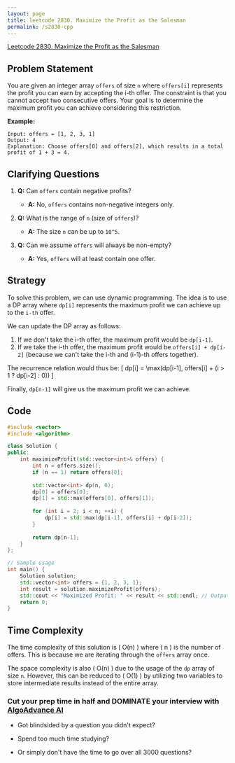 ```yaml
---
layout: page
title: leetcode 2830. Maximize the Profit as the Salesman
permalink: /s2830-cpp
---
```

[Leetcode 2830. Maximize the Profit as the Salesman](https://algoadvance.github.io/algoadvance/l2830)
## Problem Statement

You are given an integer array `offers` of size `n` where `offers[i]` represents the profit you can earn by accepting the i-th offer. The constraint is that you cannot accept two consecutive offers. Your goal is to determine the maximum profit you can achieve considering this restriction.

**Example:**
```
Input: offers = [1, 2, 3, 1]
Output: 4
Explanation: Choose offers[0] and offers[2], which results in a total profit of 1 + 3 = 4.
```

## Clarifying Questions
1. **Q:** Can `offers` contain negative profits?
   * **A:** No, `offers` contains non-negative integers only.
   
2. **Q:** What is the range of `n` (size of `offers`)?
   * **A:** The size `n` can be up to `10^5`.
   
3. **Q:** Can we assume `offers` will always be non-empty?
   * **A:** Yes, `offers` will at least contain one offer.

## Strategy

To solve this problem, we can use dynamic programming. The idea is to use a DP array where `dp[i]` represents the maximum profit we can achieve up to the `i-th` offer.

We can update the DP array as follows:
1. If we don't take the i-th offer, the maximum profit would be `dp[i-1]`.
2. If we take the i-th offer, the maximum profit would be `offers[i] + dp[i-2]` (because we can't take the i-th and (i-1)-th offers together).

The recurrence relation would thus be:
\[ dp[i] = \max(dp[i-1], offers[i] + (i > 1 ? dp[i-2] : 0)) \]

Finally, `dp[n-1]` will give us the maximum profit we can achieve.

## Code

```cpp
#include <vector>
#include <algorithm>

class Solution {
public:
    int maximizeProfit(std::vector<int>& offers) {
        int n = offers.size();
        if (n == 1) return offers[0];
        
        std::vector<int> dp(n, 0);
        dp[0] = offers[0];
        dp[1] = std::max(offers[0], offers[1]);
        
        for (int i = 2; i < n; ++i) {
            dp[i] = std::max(dp[i-1], offers[i] + dp[i-2]);
        }
        
        return dp[n-1];
    }
};

// Sample usage
int main() {
    Solution solution;
    std::vector<int> offers = {1, 2, 3, 1};
    int result = solution.maximizeProfit(offers);
    std::cout << "Maximized Profit: " << result << std::endl; // Output: 4
    return 0;
}
```

## Time Complexity

The time complexity of this solution is \( O(n) \) where \( n \) is the number of offers. This is because we are iterating through the `offers` array once.

The space complexity is also \( O(n) \) due to the usage of the `dp` array of size `n`. However, this can be reduced to \( O(1) \) by utilizing two variables to store intermediate results instead of the entire array.


### Cut your prep time in half and DOMINATE your interview with [AlgoAdvance AI](https://algoAdvance.com)

- Got blindsided by a question you didn't expect?

- Spend too much time studying?

- Or simply don't have the time to go over all 3000 questions?

